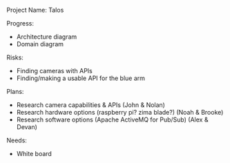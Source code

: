 Project Name: Talos

Progress:
- Architecture diagram 
- Domain diagram

Risks:
- Finding cameras with APIs
- Finding/making a usable API for the blue arm

Plans:
- Research camera capabilities & APIs (John & Nolan)
- Research hardware options (raspberry pi? zima blade?) (Noah & Brooke)
- Research software options (Apache ActiveMQ for Pub/Sub) (Alex & Devan)

Needs:
- White board